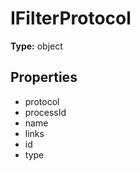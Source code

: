 # IFilterProtocol


**Type:** object

## Properties
* protocol
* processId
* name
* links
* id
* type
